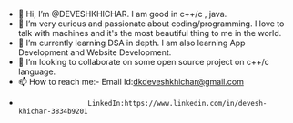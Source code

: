 - 👋 Hi, I’m @DEVESHKHICHAR. I am good in c++/c , java.
- 👀 I’m very curious and passionate about coding/programming. I love to talk with machines and it's the most beautiful thing to me in the world. 
- 🌱 I’m currently learning DSA in depth. I am also learning App Development and Website Development.
- 💞️ I’m looking to collaborate on some open source project on c++/c language.
- 📫 How to reach me:- Email Id:dkdeveshkhichar@gmail.com
-                      LinkedIn:https://www.linkedin.com/in/devesh-khichar-3834b9201

<!---
DEVESHKHICHAR/DEVESHKHICHAR is a ✨ special ✨ repository because its `README.md` (this file) appears on your GitHub profile.
You can click the Preview link to take a look at your changes.
--->
